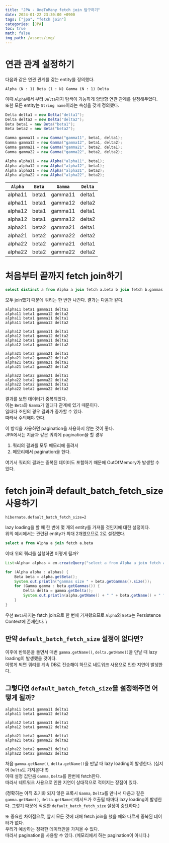 ```yaml
---
title: "JPA - OneToMany fetch join 탐구하기"
date: 2024-01-22 23:30:00 +0900
tags: ["jpa", "fetch join"]
categories: [JPA]
toc: true
math: false
img_path: /assets/img/
---
```


# 연관 관계 설정하기

다음과 같은 연관 관계를 갖는 entity를 정의했다.

```
Alpha (N : 1) Beta (1 : N) Gamma (N : 1) Delta
```

이때 `Alpha`에서 부터 `Delta`까지 탐색이 가능하게 양방향 연관 관계를 설정해두었다. \
또한 모든 entity는 `String name`이라는 속성을 갖게 정의했다.

``` java
Delta delta1 = new Delta("delta1");
Delta delta2 = new Delta("delta2");
Beta beta1 = new Beta("beta1");
Beta beta2 = new Beta("beta2");

Gamma gamma11 = new Gamma("gamma11", beta1, delta1);
Gamma gamma12 = new Gamma("gamma12", beta1, delta2);
Gamma gamma21 = new Gamma("gamma21", beta2, delta1);
Gamma gamma22 = new Gamma("gamma22", beta2, delta2);

Alpha alpha11 = new Alpha("alpha11", beta1);
Alpha alpha12 = new Alpha("alpha12", beta1);
Alpha alpha21 = new Alpha("alpha21", beta2);
Alpha alpha22 = new Alpha("alpha22", beta2);
```

| `Alpha` | `Beta` | `Gamma` | `Delta` |
|---|---|---|---|
| alpha11 | beta1 | gamma11 | delta1 |
| alpha11 | beta1 | gamma12 | delta2 |
| alpha12 | beta1 | gamma11 | delta1 |
| alpha12 | beta1 | gamma12 | delta2 |
| alpha21 | beta2 | gamma21 | delta1 |
| alpha21 | beta2 | gamma22 | delta2 |
| alpha22 | beta2 | gamma21 | delta1 |
| alpha22 | beta2 | gamma22 | delta2 |

# 처음부터 끝까지 fetch join하기

``` sql
select distinct a from Alpha a join fetch a.beta b join fetch b.gammas g join fetch g.delta d
```

모두 join했기 때문에 쿼리는 한 번만 나간다.
결과는 다음과 같다.

```
alpha11 beta1 gamma11 delta1
alpha11 beta1 gamma12 delta2
alpha11 beta1 gamma11 delta1
alpha11 beta1 gamma12 delta2

alpha12 beta1 gamma11 delta1
alpha12 beta1 gamma12 delta2
alpha12 beta1 gamma11 delta1
alpha12 beta1 gamma12 delta2

alpha21 beta2 gamma21 delta1
alpha21 beta2 gamma22 delta2
alpha21 beta2 gamma21 delta1
alpha21 beta2 gamma22 delta2

alpha22 beta2 gamma21 delta1
alpha22 beta2 gamma22 delta2
alpha22 beta2 gamma21 delta1
alpha22 beta2 gamma22 delta2
```

결과를 보면 데이터가 중복되었다. \
이는 `Beta`와 `Gamma`가 일대다 관계에 있기 때문이다. \
일대다 조인의 경우 결과가 증가할 수 있다. \
따라서 주의해야 한다.

이 방식을 사용하면 pagination을 사용하지 않는 것이 좋다. \
JPA에서는 지금과 같은 쿼리에 pagination을 할 경우
1. 쿼리의 결과를 모두 메모리에 올려서
2. 메모리에서 pagination을 한다.

여기서 쿼리의 결과는 중복된 데이터도 포함하기 때문에 OutOfMemory가 발생할 수 있다.


# fetch join과 default_batch_fetch_size 사용하기

```
hibernate.default_batch_fetch_size=2
```

lazy loading을 할 때 한 번에 몇 개의 entity를 가져올 것인지에 대한 설정이다. \
위의 예시에서는 관련된 entity가 최대 2개였으므로 2로 설정했다.

``` sql
select a from Alpha a join fetch a.beta
```

이때 위의 쿼리를 실행하면 어떻게 될까?

``` java
List<Alpha> alphas = em.createQuery("select a from Alpha a join fetch a.beta b", Alpha.class).getResultList();

for (Alpha alpha : alphas) {  
    Beta beta = alpha.getBeta();  
    System.out.println("gammas size " + beta.getGammas().size());  
    for (Gamma gamma : beta.getGammas()) {  
        Delta delta = gamma.getDelta();  
        System.out.println(alpha.getName() + " " + beta.getName() + " " + gamma.getName() + " " + delta.getName());  
    }  
}
```

우선 `Beta`까지는 fetch join으로 한 번에 가져왔으므로 `Alpha`와 `Beta`는 Persistence Context에 존재한다. \

## 만약 `default_batch_fetch_size` 설정이 없다면?

이후에 반복문을 돌면서 매번 `gamma.getName()`, `delta.getName()`을 만날 때 lazy loading이 발생했을 것이다. \
이렇게 되면 쿼리를 계속 DB로 전송해야 하므로 네트워크 사용으로 인한 지연이 발생한다.

## 그렇다면 `default_batch_fetch_size`을 설정해주면 어떻게 될까?

```
alpha11 beta1 gamma11 delta1
alpha11 beta1 gamma12 delta2

alpha12 beta1 gamma11 delta1
alpha12 beta1 gamma12 delta2

alpha21 beta2 gamma21 delta1
alpha21 beta2 gamma22 delta2

alpha22 beta2 gamma21 delta1
alpha22 beta2 gamma22 delta2
```

처음 `gamma.getName()`, `delta.getName()`을 만날 때 lazy loading이 발생한다. (심지어 `Delta`도 가져온다!!!) \
이때 설정 값만큼 `Gamma`, `Delta`를 한번에 fetch한다. \
따라서 네트워크 사용으로 인한 지연이 상대적으로 적어지는 장점이 있다.

(정확히는 아직 초기화 되지 않은 프록시 `Gamma`, `Delta`를 만나서 다음과 같은 `gamma.getName()`, `delta.getName()`메서드가 호출될 때마다 lazy loading이 발생한다. 그렇기 때문에 적절한 `default_batch_fetch_size` 설정이 중요하다.)

또 중요한 차이점으로, 앞서 모든 것에 대해 fetch join을 했을 때와 다르게 중복된 데이터가 없다. \
우리가 예상하는 정확한 데이터만을 가져올 수 있다. \
따라서 pagination을 사용할 수 있다. (메모리에서 하는 pagination이 아니다.)